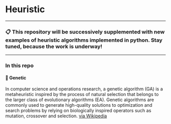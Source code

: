 # Heuristic

<hr>

<h3> 📋 This repository will be successively supplemented with new examples of heuristic algorithms implemented in python. Stay tuned, because the work is underway! </h3>

<hr>

<h3> In this repo </h3> 

<h4> 🧬 Genetic </h4>

In computer science and operations research, a genetic algorithm (GA) is a metaheuristic inspired by the process of natural selection that belongs to the larger class of evolutionary algorithms (EA). Genetic algorithms are commonly used to generate high-quality solutions to optimization and search problems by relying on biologically inspired operators such as mutation, crossover and selection. [via Wikipedia](https://en.wikipedia.org/wiki/Genetic_algorithm)


